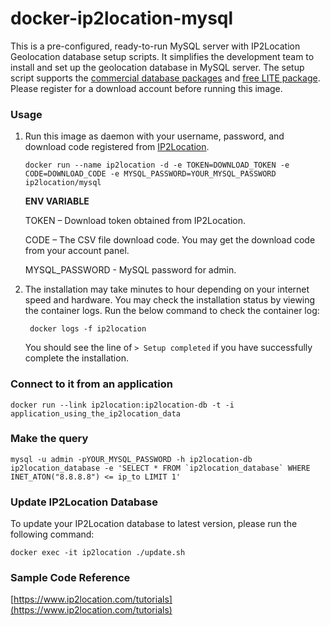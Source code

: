 docker-ip2location-mysql
========================

This is a pre-configured, ready-to-run MySQL server with IP2Location Geolocation database setup scripts. It simplifies the development team to install and set up the geolocation database in MySQL server. The setup script supports the [commercial database packages](https://www.ip2location.com) and [free LITE package](https://lite.ip2location.com). Please register for a download account before running this image.

### Usage

1. Run this image as daemon with your username, password, and download code registered from [IP2Location](https://www.ip2location.com).

       docker run --name ip2location -d -e TOKEN=DOWNLOAD_TOKEN -e CODE=DOWNLOAD_CODE -e MYSQL_PASSWORD=YOUR_MYSQL_PASSWORD ip2location/mysql

    **ENV VARIABLE**

    TOKEN – Download token obtained from IP2Location.

    CODE – The CSV file download code. You may get the download code from your account panel.

   MYSQL_PASSWORD - MySQL password for admin.

2. The installation may take minutes to hour depending on your internet speed and hardware. You may check the installation status by viewing the container logs. Run the below command to check the container log:

        docker logs -f ip2location

    You should see the line of `> Setup completed` if you have successfully complete the installation.



### Connect to it from an application

    docker run --link ip2location:ip2location-db -t -i application_using_the_ip2location_data



### Make the query

    mysql -u admin -pYOUR_MYSQL_PASSWORD -h ip2location-db ip2location_database -e 'SELECT * FROM `ip2location_database` WHERE INET_ATON("8.8.8.8") <= ip_to LIMIT 1'



### Update IP2Location Database

To update your IP2Location database to latest version, please run the following  command:

```
docker exec -it ip2location ./update.sh
```



### Sample Code Reference

[https://www.ip2location.com/tutorials](https://www.ip2location.com/tutorials)
